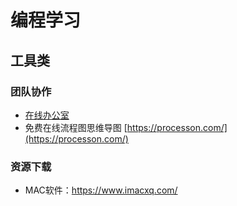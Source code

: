 # 编程学习

## 工具类

### 团队协作

- [在线办公室](https://app.gather.town/invite?token=YiFlG7nMRtShur_PGtIq)
- 免费在线流程图思维导图 [https://processon.com/](https://processon.com/)

### 资源下载

- MAC软件：https://www.imacxq.com/

